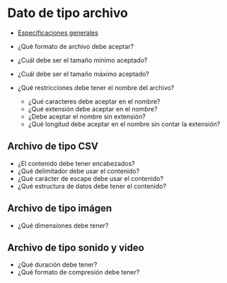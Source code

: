 # Dato de tipo archivo

- [Especificaciones generales](./general.md)

- ¿Qué formato de archivo debe aceptar?
- ¿Cuál debe ser el tamaño mínimo aceptado?
- ¿Cuál debe ser el tamaño máximo aceptado?
- ¿Qué restricciones debe tener el nombre del archivo?
    - ¿Qué caracteres debe aceptar en el nombre?
    - ¿Qué extensión debe aceptar en el nombre?
    - ¿Debe aceptar el nombre sin extensión?
    - ¿Qué longitud debe aceptar en el nombre sin contar la extensión?

## Archivo de tipo CSV

- ¿El contenido debe tener encabezados?
- ¿Qué delimitador debe usar el contenido?
- ¿Qué carácter de escape debe usar el contenido?
- ¿Qué estructura de datos debe tener el contenido?

## Archivo de tipo imágen

- ¿Qué dimensiones debe tener?

## Archivo de tipo sonido y video

- ¿Qué duración debe tener?
- ¿Qué formato de compresión debe tener?